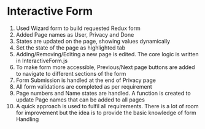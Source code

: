 # Interactive Form

1) Used Wizard form to build requested Redux form
2) Added Page names as User, Privacy and Done
3) States are updated on the page, showing values dynamically
4) Set the state of the page as highlighted tab
5) Adding/Removing/Editing a new page is edited. The core logic is written in InteractiveForm.js
6) To make form more accessible, Previous/Next page buttons are added to navigate to different sections of the form
7) Form Submission is handled at the end of Privacy page
8) All form validations are completed as per requirement
9) Page numbers and Name states are handled. A function is created to update Page names that can be added to all pages
10) A quick approach is used to fulfil all requirements. There is a lot of room for improvement but the idea is to provide the basic knowledge of form Handling



